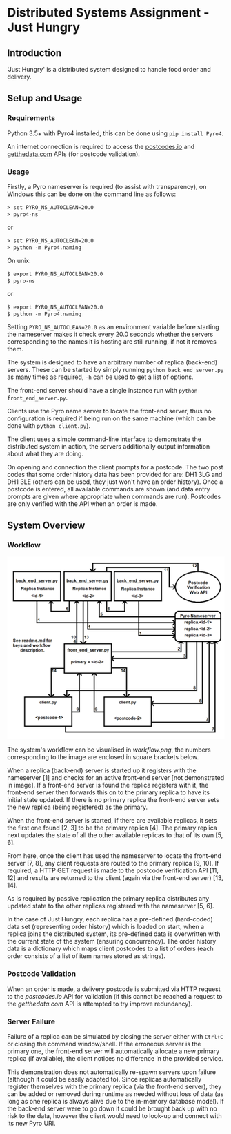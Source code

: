 [comment]: <> (Recommended viewing through a Markdown renderer)
# Distributed Systems Assignment - Just Hungry
## Introduction
'Just Hungry' is a distributed system designed to handle food order and delivery.

## Setup and Usage
### Requirements
Python 3.5+ with Pyro4 installed, this can be done using `pip install Pyro4`.

An internet connection is required to access the [postcodes.io](http://postcodes.io) and [getthedata.com](http://getthedata.com) APIs (for postcode validation).

### Usage
Firstly, a Pyro nameserver is required (to assist with transparency), on Windows this can be done on the command line as follows:
```
> set PYRO_NS_AUTOCLEAN=20.0
> pyro4-ns
```
or
```
> set PYRO_NS_AUTOCLEAN=20.0
> python -m Pyro4.naming
```
On unix:
```
$ export PYRO_NS_AUTOCLEAN=20.0
$ pyro-ns
```
or
```
$ export PYRO_NS_AUTOCLEAN=20.0
$ python -m Pyro4.naming
```

Setting `PYRO_NS_AUTOCLEAN=20.0` as an environment variable before starting the nameserver makes it check every 20.0 seconds whether the servers corresponding to the names it is hosting are still running, if not it removes them.

The system is designed to have an arbitrary number of replica (back-end) servers. These can be started by simply running `python back_end_server.py` as many times as required, `-h` can be used to get a list of options.

The front-end server should have a single instance run with `python front_end_server.py`.

Clients use the Pyro name server to locate the front-end server, thus no configuration is required if being run on the same machine (which can be done with `python client.py`).

The client uses a simple command-line interface to demonstrate the distributed system in action, the servers additionally output information about what they are doing.

On opening and connection the client prompts for a postcode.
The two post codes that some order history data has been provided for are: DH1 3LG and DH1 3LE (others can be used, they just won't have an order history).
Once a postcode is entered, all available commands are shown (and data entry prompts are given where appropriate when commands are run).
Postcodes are only verified with the API when an order is made.

## System Overview
### Workflow
![alt text](./workflow.png "Workflow Diagram")

The system's workflow can be visualised in _workflow.png_, the numbers corresponding to the image are enclosed in square brackets below.

When a replica (back-end) server is started up it registers with the nameserver [1] and checks for an active front-end server [not demonstrated in image].
If a front-end server is found the replica registers with it, the front-end server then forwards this on to the primary replica to have its initial state updated.
If there is no primary replica the front-end server sets the new replica (being registered) as the primary.

When the front-end server is started, if there are available replicas, it sets the first one found [2, 3] to be the primary replica [4].
The primary replica next updates the state of all the other available replicas to that of its own [5, 6].

From here, once the client has used the nameserver to locate the front-end server [7, 8], any client requests are routed to the primary replica [9, 10].
If required, a HTTP GET request is made to the postcode verification API [11, 12] and results are returned to the client (again via the front-end server) [13, 14].

As is required by passive replication the primary replica distributes any updated state to the other replicas registered with the nameserver [5, 6].

In the case of Just Hungry, each replica has a pre-defined (hard-coded) data set (representing order history) which is loaded on start, when a replica joins the distributed system, its pre-defined data is overwritten with the current state of the system (ensuring concurrency).
The order history data is a dictionary which maps client postcodes to a list of orders (each order consists of a list of item names stored as strings).

### Postcode Validation
When an order is made, a delivery postcode is submitted via HTTP request to the _postcodes.io_ API for validation (if this cannot be reached a request to the _getthedata.com_ API is attempted to try improve redundancy).

### Server Failure
Failure of a replica can be simulated by closing the server either with `Ctrl+C` or closing the command window/shell.
If the erroneous server is the primary one, the front-end server will automatically allocate a new primary replica (if available), the client notices no difference in the provided service.

This demonstration does not automatically re-spawn servers upon failure (although it could be easily adapted to).
Since replicas automatically register themselves with the primary replica (via the front-end server), they can be added or removed during runtime as needed without loss of data (as long as one replica is always alive due to the in-memory database model).
If the back-end server were to go down it could be brought back up with no risk to the data, however the client would need to look-up and connect with its new Pyro URI.
